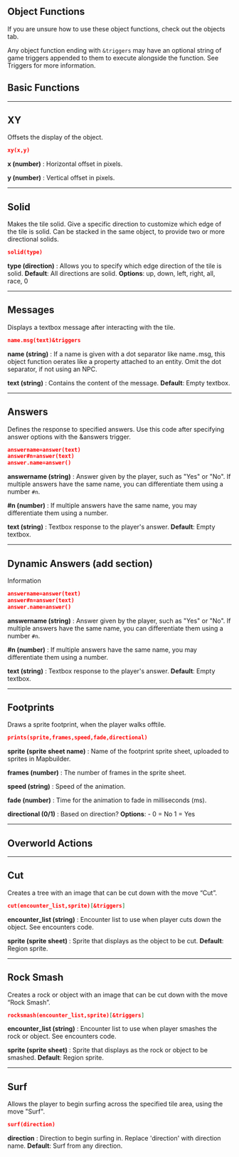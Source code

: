 ## Object Functions
If you are unsure how to use these object functions, check out the objects tab.

Any object function ending with `&triggers` may have an optional string of game triggers appended to them to execute alongside the function. See Triggers for more information.

## Basic Functions

---
## XY
Offsets the display of the object.

```json title="xy" 
xy(x,y)
```
**x (number)**
: Horizontal offset in pixels.

**y (number)**
: Vertical offset in pixels.

---

## Solid
Makes the tile solid. Give a specific direction to customize which edge of the tile is solid. Can be stacked in the same object, to provide two or more directional solids.

```json title="solid" 
solid(type)
```
**type (direction)**
: Allows you to specify which edge direction of the tile is solid.
**Default**: All directions are solid.
**Options**: up, down, left, right, all, race, 0

---

## Messages
Displays a textbox message after interacting with the tile.

```json title="msg" 
name.msg(text)&triggers
```
**name (string)**
: If a name is given with a dot separator like name`.`msg, this object function oerates like a property attached to an entity. Omit the dot separator, if not using an NPC.

**text (string)**
: Contains the content of the message.
**Default**: Empty textbox.

---

## Answers
Defines the response to specified answers. Use this code after specifying answer options with the &answers trigger.

```json title="answer" 
answername=answer(text)
answer#n=answer(text)
answer.name=answer()
```
**answername (string)**
: Answer given by the player, such as "Yes" or "No". If multiple answers have the same name, you can differentiate them using a number `#n`.

**#n (number)**
: If multiple answers have the same name, you may differentiate them using a number.

**text (string)**
: Textbox response to the player's answer.
**Default**: Empty textbox.

---

## Dynamic Answers (add section)
Information

```json title="codename" 
answername=answer(text)
answer#n=answer(text)
answer.name=answer()
```
**answername (string)**
: Answer given by the player, such as "Yes" or "No". If multiple answers have the same name, you can differentiate them using a number `#n`.

**#n (number)**
: If multiple answers have the same name, you may differentiate them using a number.

**text (string)**
: Textbox response to the player's answer.
**Default**: Empty textbox.

---

## Footprints
Draws a sprite footprint, when the player walks offtile.

```json title="prints" 
prints(sprite,frames,speed,fade,directional)
```
**sprite (sprite sheet name)**
: Name of the footprint sprite sheet, uploaded to sprites in Mapbuilder.

**frames (number)**
: The number of frames in the sprite sheet.

**speed (string)**
: Speed of the animation.

**fade (number)**
: Time for the animation to fade in milliseconds (ms).

**directional (0/1)**
: Based on direction?
**Options**: - 0 = No
1 = Yes

---
## Overworld Actions

---

## Cut
Creates a tree with an image that can be cut down with the move “Cut”.

```json title="cut" 
cut(encounter_list,sprite)[&triggers]
```
**encounter_list (string)**
: Encounter list to use when player cuts down the object. See encounters code.

**sprite (sprite sheet)**
: Sprite that displays as the object to be cut.
**Default**: Region sprite.

---

## Rock Smash
Creates a rock or object with an image that can be cut down with the move “Rock Smash”.

```json title="rocksmash" 
rocksmash(encounter_list,sprite)[&triggers]
```
**encounter_list (string)**
: Encounter list to use when player smashes the rock or object. See encounters code.

**sprite (sprite sheet)**
: Sprite that displays as the rock or object to be smashed.
**Default**: Region sprite.

---

## Surf
Allows the player to begin surfing across the specified tile area, using the move "Surf".

```json title="surf" 
surf(direction)
```
**direction**
: Direction to begin surfing in. Replace 'direction' with direction name.
**Default**: Surf from any direction.
